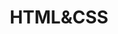 ---
title:        HTML&CSS  
layout:       default  
permalink:    HTML&CSS/  
category:     HTML&CSS  
has_children: true  
share:        true  
shortRepo:  
  
  - default  
---